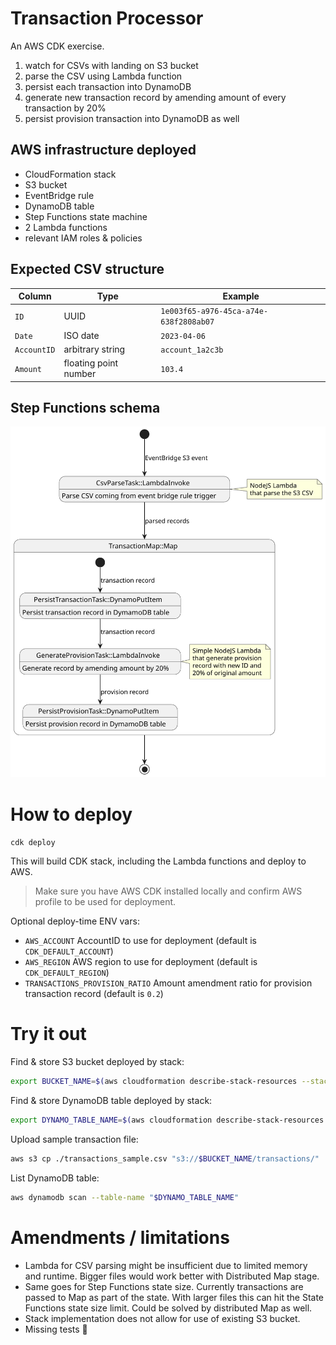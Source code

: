 # Transaction Processor

An AWS CDK exercise. 

1. watch for CSVs with landing on S3 bucket
2. parse the CSV using Lambda function
3. persist each transaction into DynamoDB
4. generate new transaction record by amending amount of every transaction by 20%
5. persist provision transaction into DynamoDB as well

## AWS infrastructure deployed

- CloudFormation stack
- S3 bucket
- EventBridge rule
- DynamoDB table
- Step Functions state machine
- 2 Lambda functions
- relevant IAM roles & policies

## Expected CSV structure

| Column      | Type                  | Example                                |
|-------------|-----------------------|----------------------------------------|
| `ID`        | UUID                  | `1e003f65-a976-45ca-a74e-638f2808ab07` |
| `Date`      | ISO date              | `2023-04-06`                           |
| `AccountID` | arbitrary string      | `account_1a2c3b`                       |
| `Amount`    | floating point number | `103.4`                                |

## Step Functions schema

![transaction-processor](./transaction-processor.svg)

# How to deploy

`cdk deploy`

This will build CDK stack, including the Lambda functions and deploy to AWS.

> Make sure you have AWS CDK installed locally and confirm AWS profile to be used for deployment.

Optional deploy-time ENV vars:
- `AWS_ACCOUNT` AccountID to use for deployment (default is `CDK_DEFAULT_ACCOUNT`)
- `AWS_REGION` AWS region to use for deployment (default is `CDK_DEFAULT_REGION`)
- `TRANSACTIONS_PROVISION_RATIO` Amount amendment ratio for provision transaction record (default is `0.2`)

# Try it out

Find & store S3 bucket deployed by stack:
```bash
export BUCKET_NAME=$(aws cloudformation describe-stack-resources --stack-name TransactionProcessorStack --output json | jq -r '.StackResources[] | select(.ResourceType=="AWS::S3::Bucket") | .PhysicalResourceId')
```

Find & store DynamoDB table deployed by stack:
```bash
export DYNAMO_TABLE_NAME=$(aws cloudformation describe-stack-resources --stack-name TransactionProcessorStack --output json | jq -r '.StackResources[] | select(.ResourceType=="AWS::DynamoDB::Table") | .PhysicalResourceId')
```

Upload sample transaction file:
```bash
aws s3 cp ./transactions_sample.csv "s3://$BUCKET_NAME/transactions/"
```

List DynamoDB table:
```bash
aws dynamodb scan --table-name "$DYNAMO_TABLE_NAME"
```

# Amendments / limitations

- Lambda for CSV parsing might be insufficient due to limited memory and runtime. Bigger files would work better with Distributed Map stage. 
- Same goes for Step Functions state size. Currently transactions are passed to Map as part of the state. With larger files this can hit the State Functions state size limit. Could be solved by distributed Map as well.
- Stack implementation does not allow for use of existing S3 bucket. 
- Missing tests 🙉